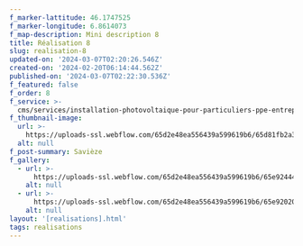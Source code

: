```yaml
---
f_marker-lattitude: 46.1747525
f_marker-longitude: 6.8614073
f_map-description: Mini description 8
title: Réalisation 8
slug: realisation-8
updated-on: '2024-03-07T02:20:26.546Z'
created-on: '2024-02-20T06:14:44.562Z'
published-on: '2024-03-07T02:22:30.536Z'
f_featured: false
f_order: 8
f_service: >-
  cms/services/installation-photovoltaique-pour-particuliers-ppe-entreprises-cle-en-main.md
f_thumbnail-image:
  url: >-
    https://uploads-ssl.webflow.com/65d2e48ea556439a599619b6/65d81fb2a34539bb986aa8c2_sierre1.jpg
  alt: null
f_post-summary: Savièze
f_gallery:
  - url: >-
      https://uploads-ssl.webflow.com/65d2e48ea556439a599619b6/65e924445bce4384f7cf94c8_sierre1.jpg
    alt: null
  - url: >-
      https://uploads-ssl.webflow.com/65d2e48ea556439a599619b6/65e920200acdfabbfcbe284e_ayent.jpg
    alt: null
layout: '[realisations].html'
tags: realisations
---
```



